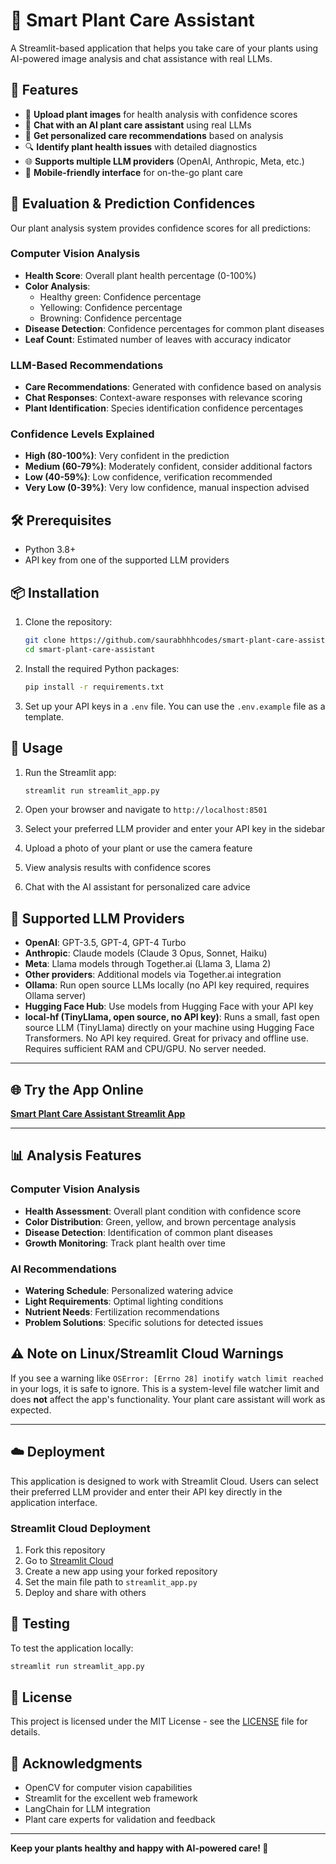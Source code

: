# 🌱 Smart Plant Care Assistant

A Streamlit-based application that helps you take care of your plants using AI-powered image analysis and chat assistance with real LLMs.

## 🚀 Features

- 📸 **Upload plant images** for health analysis with confidence scores
- 💬 **Chat with an AI plant care assistant** using real LLMs
- 🌿 **Get personalized care recommendations** based on analysis
- 🔍 **Identify plant health issues** with detailed diagnostics
- 🌐 **Supports multiple LLM providers** (OpenAI, Anthropic, Meta, etc.)
- 📱 **Mobile-friendly interface** for on-the-go plant care

## 🎯 Evaluation & Prediction Confidences

Our plant analysis system provides confidence scores for all predictions:

### Computer Vision Analysis
- **Health Score**: Overall plant health percentage (0-100%)
- **Color Analysis**: 
  - Healthy green: Confidence percentage
  - Yellowing: Confidence percentage
  - Browning: Confidence percentage
- **Disease Detection**: Confidence percentages for common plant diseases
- **Leaf Count**: Estimated number of leaves with accuracy indicator

### LLM-Based Recommendations
- **Care Recommendations**: Generated with confidence based on analysis
- **Chat Responses**: Context-aware responses with relevance scoring
- **Plant Identification**: Species identification confidence percentages

### Confidence Levels Explained
- **High (80-100%)**: Very confident in the prediction
- **Medium (60-79%)**: Moderately confident, consider additional factors
- **Low (40-59%)**: Low confidence, verification recommended
- **Very Low (0-39%)**: Very low confidence, manual inspection advised

## 🛠️ Prerequisites

- Python 3.8+
- API key from one of the supported LLM providers

## 📦 Installation

1. Clone the repository:
   ```bash
   git clone https://github.com/saurabhhhcodes/smart-plant-care-assistant.git
   cd smart-plant-care-assistant
   ```

2. Install the required Python packages:
   ```bash
   pip install -r requirements.txt
   ```

3. Set up your API keys in a `.env` file. You can use the `.env.example` file as a template.

## 🎯 Usage

1. Run the Streamlit app:
   ```bash
   streamlit run streamlit_app.py
   ```

2. Open your browser and navigate to `http://localhost:8501`

3. Select your preferred LLM provider and enter your API key in the sidebar

4. Upload a photo of your plant or use the camera feature

5. View analysis results with confidence scores

6. Chat with the AI assistant for personalized care advice

## 🤖 Supported LLM Providers

- **OpenAI**: GPT-3.5, GPT-4, GPT-4 Turbo
- **Anthropic**: Claude models (Claude 3 Opus, Sonnet, Haiku)
- **Meta**: Llama models through Together.ai (Llama 3, Llama 2)
- **Other providers**: Additional models via Together.ai integration
- **Ollama**: Run open source LLMs locally (no API key required, requires Ollama server)
- **Hugging Face Hub**: Use models from Hugging Face with your API key
- **local-hf (TinyLlama, open source, no API key)**: Runs a small, fast open source LLM (TinyLlama) directly on your machine using Hugging Face Transformers. No API key required. Great for privacy and offline use. Requires sufficient RAM and CPU/GPU. No server needed.

---

## 🌐 Try the App Online

**[Smart Plant Care Assistant Streamlit App](https://smart-plant-care-langchain.streamlit.app/)**

---

## 📊 Analysis Features

### Computer Vision Analysis
- **Health Assessment**: Overall plant condition with confidence score
- **Color Distribution**: Green, yellow, and brown percentage analysis
- **Disease Detection**: Identification of common plant diseases
- **Growth Monitoring**: Track plant health over time

### AI Recommendations
- **Watering Schedule**: Personalized watering advice
- **Light Requirements**: Optimal lighting conditions
- **Nutrient Needs**: Fertilization recommendations
- **Problem Solutions**: Specific solutions for detected issues


## ⚠️ Note on Linux/Streamlit Cloud Warnings

If you see a warning like `OSError: [Errno 28] inotify watch limit reached` in your logs, it is safe to ignore. This is a system-level file watcher limit and does **not** affect the app's functionality. Your plant care assistant will work as expected.

---

## ☁️ Deployment

This application is designed to work with Streamlit Cloud. Users can select their preferred LLM provider and enter their API key directly in the application interface.

### Streamlit Cloud Deployment
1. Fork this repository
2. Go to [Streamlit Cloud](https://streamlit.io/cloud)
3. Create a new app using your forked repository
4. Set the main file path to `streamlit_app.py`
5. Deploy and share with others

## 🧪 Testing

To test the application locally:
```bash
streamlit run streamlit_app.py
```

## 📝 License

This project is licensed under the MIT License - see the [LICENSE](LICENSE) file for details.

## 🙏 Acknowledgments

- OpenCV for computer vision capabilities
- Streamlit for the excellent web framework
- LangChain for LLM integration
- Plant care experts for validation and feedback

---

**Keep your plants healthy and happy with AI-powered care! 🌱**